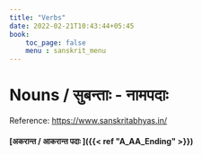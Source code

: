 ```yaml
---
title: "Verbs"
date: 2022-02-21T10:43:44+05:45
book:
    toc_page: false
    menu : sanskrit_menu
---
```


# Nouns / सुबन्ताः - नामपदाः


Reference: https://www.sanskritabhyas.in/

#### [अकरान्त / आकरान्त पदाः ]({{< ref "A_AA_Ending" >}})